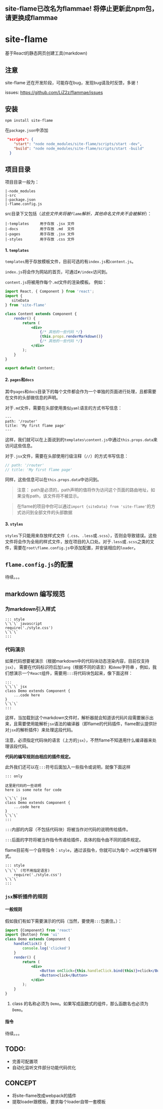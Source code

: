

## **site-flame已改名为flammae! 将停止更新此npm包，请更换成flammae**

# site-flame
基于React的静态网页创建工具(markdown)

## 注意


site-flame 还在开发阶段，可能存在bug，发现bug请及时反馈，多谢！

issues: https://github.com/LiZ2z/flammae/issues

## 安装

```
npm install site-flame
```
在`package.json`中添加
```json
 "scripts": {
    "start": "node node_modules/site-flame/scripts/start -dev",
    "build": "node node_modules/site-flame/scripts/start -build"
  }
```

## 项目目录

项目目录一般为：
```
|-node_modules
|-src
|-package.json
|-flame.config.js
```
src目录下又包括（_这些文件夹将被`flame`解析，其他命名文件夹不会被解析_）：
```
|-templates     用于存放 .jsx 文件
|-docs          用于存放 .md  文件
|-pages         用于存放 .jsx 文件
|-styles        用于存放 .css 文件
```


#### 1. `templates`
`templates`用于存放模板文件，目前可选的有`index.js`和`content.js`。

`index.js`将会作为网站的首页，可通过`#/index`访问到。

`content.js`将被用作每个`.md`文件的渲染模板。
例如：
```jsx
import React, { Component } from 'react';
import {
   siteData
} from 'site-flame'

class Content extends Component {
    render() {
        return (
            <div>
                {/* 其他的一些代码 */}
                {this.props.renderMarkdown()}
                {/* 其他的一些代码 */}
            </div>
        );
    }
}

export default Content;
```

#### 2. `pages`和`docs`
其中`pages`和`docs`目录下的每个文件都会作为一个单独的页面进行处理，且都需要在文件的头部做信息的声明。

对于`.md`文件，需要在头部使用类似`yaml`语言的方式书写信息：
``` frontmatter
---
path: '/router'
title: 'My first flame page'
---
```
这样，我们就可以在上面说到的`templates\content.js`中通过`this.props.data`来访问这些信息。

对于`.jsx`文件，需要在头部使用行级注释（`//`）的方式书写信息：
```jsx
// path: '/router'
// title: 'My first flame page'
```
同样，这些信息可以在`this.props.data`中访问到。

>注意： path是必须的，path声明的值将作为访问这个页面的路由地址，如果没有path，该文件将不被显示。

>在flame的项目中你可以通过`import {siteData} from 'site-flame'`的方式访问到全部文件的头部数据



#### 3. `styles`
`styles`下只能用来存放样式文件（`.css`、`.less`或`.scss`），否则会导致错误。这些文件将会作为全局的样式文件，放在项目的入口处。对于`.less`或`.scss`之类的文件，需要在`root\flame.config.js`中添加配置，并安装相应的`loader`。

## `flame.config.js`的配置

待续。。。

## markdown 编写规范

### 为markdown引入样式
```
::: style
\`\`\` javascript
require('./style.css')
\`\`\`
:::
```

### 代码演示
如果代码想要被演示（根据markdown中的代码块动态渲染内容，目前仅支持`jsx`）， 需要在代码标识符后加`lang`（根据不同的语言）和`demo`字符串 ，例如，我们想演示一个`React`组件，需要用`:::`将代码块包起来，像下面这样：

```
:::
\`\`\` jsx
class Demo extends Component {
    ...code here
}
\`\`\`
:::
```
这样，当加载到这个markdown文件时，解析器就会知道该代码片段需要展示出来，且需要使用能解析`jsx`语法的编译器（即flame的代码插件，flame默认提供针对`jsx`的解析插件）来处理这段代码。

注意，必须指定代码块的语言（上方的`jsx`），不然flame不知道用什么编译器来处理该段代码。

**代码的编写规则由相应的插件规定。**

此外我们还可以在`:::`符号后面加入一些指令或说明，就像下面这样

```
::: only

这里是代码的一些说明
here is some note for code

\`\`\` jsx
class Demo extends Component {
    ...code here
}
\`\`\`
:::
```

`:::`内部的内容（不包括代码块）将被当作对代码的说明传给插件。

`:::`后面的字符将被当作指令传递给插件，具体的指令由不同的插件规定。

flame目前有一个自带指令：`style`，通过该指令，你就可以为每个`.md`文件编写样式。
```
::: style
\`\`\` (可不用指定语言)
    require('./style.css')
\`\`\`
:::
```


### `jsx`解析插件的规则

#### 一般规则

假如我们有如下需要演示的代码（当然，要使用`:::`包裹住。）：

```jsx
import {Component} from 'react'
import {Button} from 'ui'
class Demo extends Component {
    handleClick() {
        console.log('clicked')
    }
    render() {
        return (
            <div>
                <Button onClick={this.handleClick.bind(this)}>click</Button>
                <Button>click</Button>
            </div>
        );
    }
}
```

1. class 的名称必须为 `Demo`。如果写成函数式的组件，那么函数名也必须为 `Demo`。




#### 指令
待续。。。


## TODO: 
- 完善可配置项
- 自动化监听文件部分功能代码优化

## CONCEPT
- 将site-flame改成webpack的插件
- 提取loader跟模板，要求每个loader自带一套模板